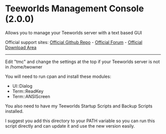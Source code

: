 # Teeworlds Management Console (2.0.0)
Allows you to manage your Teeworlds server with a text based GUI

Official support sites: [Official Github Repo](https://github.com/fstltna/TeeworldsManagement) - [Official Forum](https://gameplayer.club/phpBB3/viewforum.php?f=8)  - [Official Download Area](https://gameplayer.club/index.php/downloads/category/13-teeworlds)

---

Edit "tmc" and change the settings at the top if your Teeworlds server is not in /home/twowner

You will need to run cpan and install these modules:

- UI::Dialog
- Term::ReadKey
- Term::ANSIScreen

You also need to have my Teeworlds Startup Scripts and Backup Scripts installed.

I suggest you add this directory to your PATH variable so you can run this script directly and can update it and use the new version easily.

